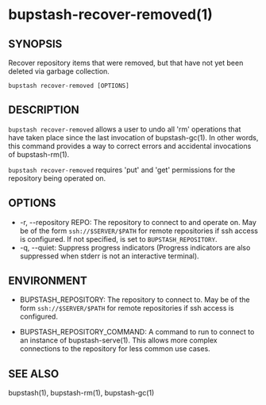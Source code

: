 bupstash-recover-removed(1) 
==============

## SYNOPSIS

Recover repository items that were removed, but that have not
yet been deleted via garbage collection.

`bupstash recover-removed [OPTIONS]`

## DESCRIPTION

`bupstash recover-removed` allows a user to undo all 'rm' operations that
have taken place since the last invocation of bupstash-gc(1).
In other words, this command provides a way to correct errors and accidental
invocations of bupstash-rm(1).

`bupstash recover-removed` requires 'put' and 'get' permissions for the repository being operated on.

## OPTIONS

* -r, --repository REPO:
  The repository to connect to and operate on.
  May be of the form `ssh://$SERVER/$PATH` for 
  remote repositories if ssh access is configured.
  If not specified, is set to `BUPSTASH_REPOSITORY`.
* -q, --quiet:
  Suppress progress indicators (Progress indicators are also suppressed when stderr
  is not an interactive terminal).

## ENVIRONMENT

* BUPSTASH_REPOSITORY:
  The repository to connect to. May be of the form `ssh://$SERVER/$PATH` for
  remote repositories if ssh access is configured.

* BUPSTASH_REPOSITORY_COMMAND:
  A command to run to connect to an instance of bupstash-serve(1). This 
  allows more complex connections to the repository for less common use cases.

## SEE ALSO

bupstash(1), bupstash-rm(1), bupstash-gc(1)
